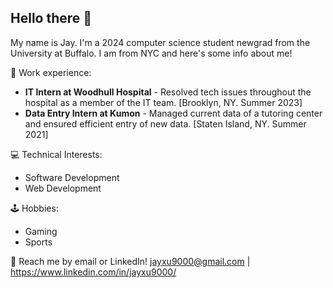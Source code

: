 ## **Hello there 👋** ##

My name is Jay. I'm a 2024 computer science student newgrad from the University at Buffalo. I am from NYC and here's some info about me!

💼 Work experience:

* **IT Intern at Woodhull Hospital** - Resolved tech issues throughout the hospital as a member of the IT team. [Brooklyn, NY. Summer 2023]
* **Data Entry Intern at Kumon** - Managed current data of a tutoring center and ensured efficient entry of new data. [Staten Island, NY. Summer 2021]

💻 Technical Interests:
* Software Development
* Web Development

🕹️ Hobbies:
* Gaming
* Sports

💬 Reach me by email or LinkedIn! jayxu9000@gmail.com | https://www.linkedin.com/in/jayxu9000/
